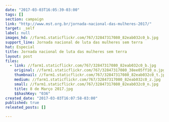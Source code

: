 ```yaml
---
date: "2017-03-03T16:05:39-03:00"
tags: []
section: campaign
link: "http://www.mst.org.br/jornada-nacional-das-mulheres-2017/"
target: _self
label: null
images_hd: //farm1.staticflickr.com/767/32847317080_82eab032c0_b.jpg
support_line: Jornada nacional de luta das mulheres sem terra
hat: Especial
title: Jornada nacional de luta das mulheres sem terra
layout: post
files:
  - link: //farm1.staticflickr.com/767/32847317080_82eab032c0_b.jpg
    original: //farm1.staticflickr.com/767/32847317080_38ee05ff10_o.jpg
    thumbnail: //farm1.staticflickr.com/767/32847317080_82eab032c0_t.jpg
    medium: //farm1.staticflickr.com/767/32847317080_82eab032c0_z.jpg
    small: //farm1.staticflickr.com/767/32847317080_82eab032c0_n.jpg
    title: 8 de Março 2017.jpg
    $$hashKey: "036"
created_date: "2017-03-03T16:07:58-03:00"
published: true
releated_posts: []

---
```

